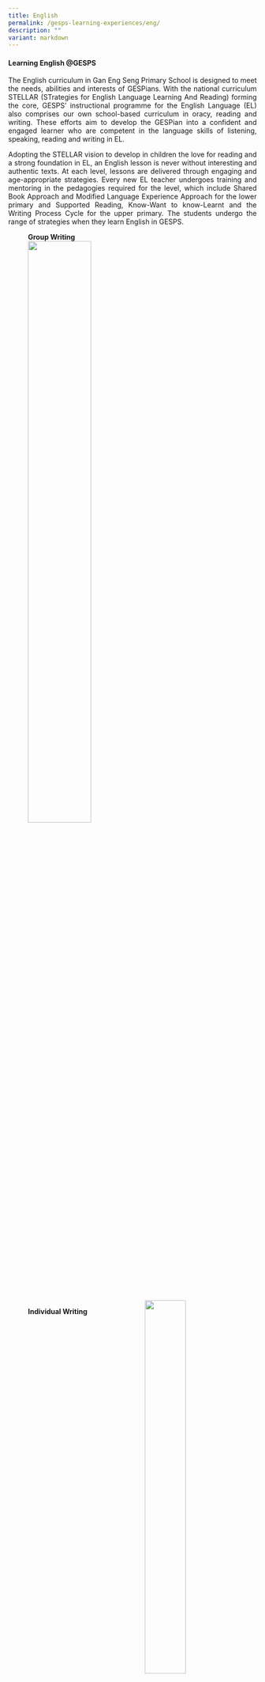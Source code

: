```yaml
---
title: English
permalink: /gesps-learning-experiences/eng/
description: ""
variant: markdown
---
```

#### Learning English @GESPS

<p align="justify"> The English curriculum in Gan Eng Seng Primary School is designed to meet the needs, abilities and interests of GESPians. With the national curriculum STELLAR (STrategies for English Language Learning And Reading) forming the core, GESPS’ instructional programme for the English Language (EL) also comprises our own school-based curriculum in oracy, reading and writing. These efforts aim to develop the&nbsp;GESPian&nbsp;into a confident and engaged learner who are competent in the language skills of listening, speaking, reading and writing in EL.</p>


<p align="justify">Adopting the STELLAR vision to develop in children the love for reading and a strong foundation in EL, an English lesson is never without interesting and authentic texts. At each level, lessons are delivered through engaging and age-appropriate strategies. Every new EL teacher undergoes training and mentoring in the pedagogies required for the level, which include Shared Book Approach and Modified Language Experience Approach for the lower primary and Supported Reading, Know-Want to know-Learnt and the Writing Process Cycle for the upper primary. The students undergo the range of strategies when they learn English in GESPS.</p>

<figure>
<figcaption><b>Group Writing</b><br>
<img src="/images/Eng_1.png" style="width:54.9%" align="left">
<img src="/images/Eng_2.png" style="width:44%" align="right"><br clear="left">
	</figcaption>
	</figure>

<figure>
<figcaption><b>Individual Writing</b><br>
<img src="/images/Eng_3.png" style="width:63%" align="left">
<img src="/images/Eng_4.png" style="width:35.2%" align="right"><br clear="left">
	</figcaption>
	</figure>

<figure>
<figcaption><b>Modified Language Experience Approach (MLEA)</b><br>
<img src="/images/Eng_5.png" style="width:55%" align="left">
<img src="/images/Eng_6.png" style="width:43.7%" align="right"><br clear="left">
	</figcaption>
	</figure>

#### Embracing all Students - Curriculum Customisation

<p align="justify">The STELLAR curriculum is supplemented by a range of school-designed programmes to meet the varied needs, abilities and interests of our students. Through these efforts, GESPians will be equipped with the necessary language skills to confidently face the future.</p>

**I. Reading Programme**
 
 <figure>
<img src="/images/Reading-Milestones-681x1024.jpg" style="width:40%">
<figcaption> Reading Milestones
 </figcaption>
</figure>

<p align="justify">Reading Milestones is a whole-school intensive reading programme launched in 2018 founded on the&nbsp;principle of differentiated instruction to systematically raise every student’s reading competencies. It is designed to complement the teaching and learning of reading comprehension skills in the English classroom. At every level, students are individually placed and assigned reading material appropriate to their levels. They are promoted to the next reading level when they have demonstrated progress in their reading skills. This programme is conducted weekly. </p>

<p align="justify">At the foundational part of this programme, students in the Learning Support Programme undergo buddy reading using yet a different set of graded material. For these emergent readers, buddy reading takes place twice weekly. The EL teacher monitors their progress through regular small group reading instruction. To further encourage the love of reading, the school has collaborated with the National Library Board (NLB) since 2014.

</p><p align="justify">The intensive reading curriculum is supported by a range of extensive reading efforts. Such efforts include DEAR (Drop Everything And Read) time in the early morning, the School Library and the Class Library collection in every English classroom.</p>

**II. Supporting Lower Progress Learners**

<p align="justify">Recognising literacy as the bedrock of learning, the school spares no effort in providing additional support for our students who are struggling with language learning. The school has&nbsp;early intervention programmes such a Learning Support Programme (LSP)for Primary 1 and 2, School-based Dyslexia Remediation (SDR) and Reading Remediation Programme for Primary 3 and 4.  

</p><p align="justify">Beyond the above programmes, the school has put in place EL Remediation students who need additional support in language learning. These lessons take place after school in small groups.

</p><p align="justify">For struggling readers who find it difficult to keep up with the teaching and learning in the regular lessons, the school arranges for pull-out teaching to provide customised attention to these students. These teachers are usually have training in supporting lower progress learners in EL.</p>

**III. Stretching Higher Progress Learners**

<p align="justify">At the upper primary levels, high progress students have literature enrichment lessons to deepen their appreciation&nbsp;of the&nbsp;language and enhance their&nbsp;enhance their analytical thinking through the&nbsp;study of a chapter book. In addition,students are exposed to newspaper reading for class&nbsp;sharing and discussion of current events and issues. Selected students&nbsp;will go through debate&nbsp;and creative writing lessons to challenge themselves beyond what they have learnt in the&nbsp;curriculum.&nbsp;At the middle primary, students get to read&nbsp;supplementary literary magazines which are subscribed&nbsp;which&nbsp;are subscribed to arouse&nbsp;and sustain their interest in English.</p>


#### Fostering the Joy of Learning – Special Programmes

<p align="justify">Besides the pedagogical efforts in the school English curriculum, the school seeks to provide authentic platforms for students to demonstrate their language skills and instill the joy of learning.  </p>

**A. Oracy Programme**

<p align="justify">GESPians&nbsp;undergo a structured oracy programme which complements the teaching and learning of listening and speaking skills during their English lessons. The overarching objective across the levels is to develop students’ confidence in presenting before an audience.</p>

<p align="justify">The targeted skill focus spirals upwards from the basic oratorical skills at Primary 1 to the more complex over the years.</p>

Curriculum&nbsp;_(revised in 2020)_

P1&nbsp;&nbsp;&nbsp;&nbsp;&nbsp;&nbsp;&nbsp; -&nbsp;&nbsp;&nbsp;&nbsp;&nbsp;&nbsp;&nbsp;&nbsp;&nbsp;&nbsp; Choral Reading &amp; Poetry Recitation<br>
P2&nbsp; &nbsp;&nbsp;&nbsp;&nbsp;&nbsp; -&nbsp;&nbsp;&nbsp;&nbsp;&nbsp;&nbsp;&nbsp;&nbsp;&nbsp;&nbsp; Readers' Theatre Show-and-Tell<br>
P3&nbsp; &nbsp;&nbsp;&nbsp;&nbsp;&nbsp; -&nbsp;&nbsp;&nbsp;&nbsp;&nbsp;&nbsp;&nbsp;&nbsp;&nbsp;&nbsp; Show-and-Tell (personal description)<br>
P4&nbsp; &nbsp;&nbsp;&nbsp;&nbsp;&nbsp; -&nbsp;&nbsp; &nbsp;&nbsp;&nbsp;&nbsp;&nbsp;&nbsp;&nbsp; Show-and-Tell (information report)<br>
P5&nbsp;&nbsp;&nbsp;&nbsp;&nbsp;&nbsp;&nbsp; -&nbsp;&nbsp; &nbsp;&nbsp;&nbsp;&nbsp;&nbsp;&nbsp;&nbsp; Persuasive Speech (prepared)<br>
P6&nbsp;&nbsp;&nbsp;&nbsp;&nbsp;&nbsp;&nbsp; -&nbsp;&nbsp; &nbsp;&nbsp;&nbsp;&nbsp;&nbsp;&nbsp;&nbsp; Persuasive Speech (prepared and impromptu)

<p align="justify">The students are taught to use their voice more effectively as they discover new ways to create and present the language. At the end of the oracy lessons, students take turns to showcase their oratorical skills before their classmates. It is always an enjoyable time as the class plays both audience and performer for the day.&nbsp;Besides presenting for confidence, dialogic conversations are incorporated in English lessons to equip students with communication and dialogic skills.</p>

<figure>
<figcaption><b>Poetry Recitation</b><br>
<img src="/images/Eng_7.png" style="width:100%">
	</figcaption>
	</figure>


<figure>
	<figcaption><b>Readers' Theatre</b><br>
<img src="/images/Eng_8.png" style="width:52.1%" align="left">
<img src="/images/Eng_9.png" style="width:47%" align="right"><br clear="left">
	</figcaption>
		</figure>

<figure>
	<figcaption><b>Persuasive Speech</b><br>
<img src="/images/Eng_10.png" style="width:100%">
		</figcaption>
</figure>
	
<figure>	
	<figcaption><b>Dialogic Conversations</b><br>
<img src="/images/Eng_11.png" style="width:41%" align="left">
<img src="/images/Eng_12.png" style="width:57.8%" align="right">
<br clear="left">
</figcaption>
		</figure>
		
**B. Use of English Games**  

<p align="justify">During English lessons, students are given the opportunities to play English games such as Scattergories and Bananagrams. Learning of the language is made fun and enjoyable.

 </p><figure>
	<figcaption><b>Learning through games</b><br>
	<img src="/images/Eng_13.png" style="width:49%" align="left">
	<img src="/images/Eng_14.png" style="width:49%" align="right">
 </figcaption>
</figure>
<br clear="left">
 <figure>
	<figcaption><b>Vocabulary Lesson using Banangram</b><br>
<img src="/images/Eng_15.png" style="width:50%" align="left">
<img src="/images/Eng_16.png" style="width:48.5%" align="right">

 </figcaption>
</figure>